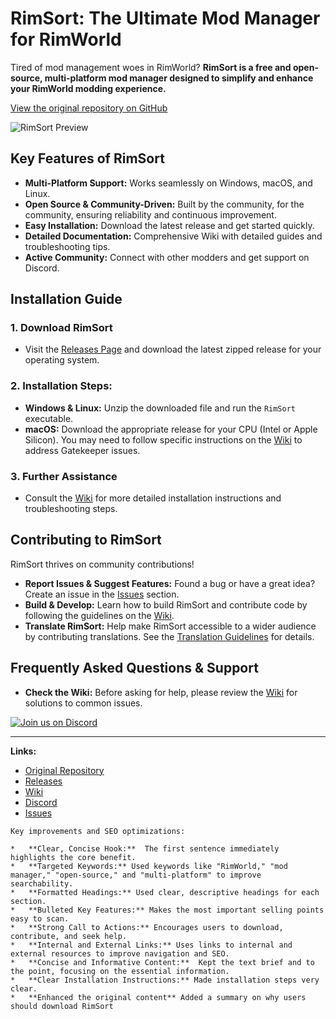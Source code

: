 # RimSort: The Ultimate Mod Manager for RimWorld

Tired of mod management woes in RimWorld? **RimSort is a free and open-source, multi-platform mod manager designed to simplify and enhance your RimWorld modding experience.**

[View the original repository on GitHub](https://github.com/RimSort/RimSort)

![RimSort Preview](./docs/rimsort_preview.png)

## Key Features of RimSort

*   **Multi-Platform Support:** Works seamlessly on Windows, macOS, and Linux.
*   **Open Source & Community-Driven:** Built by the community, for the community, ensuring reliability and continuous improvement.
*   **Easy Installation:** Download the latest release and get started quickly.
*   **Detailed Documentation:** Comprehensive Wiki with detailed guides and troubleshooting tips.
*   **Active Community:** Connect with other modders and get support on Discord.

## Installation Guide

### 1. Download RimSort

*   Visit the [Releases Page](https://github.com/RimSort/RimSort/releases) and download the latest zipped release for your operating system.

### 2. Installation Steps:

*   **Windows & Linux:** Unzip the downloaded file and run the `RimSort` executable.
*   **macOS:** Download the appropriate release for your CPU (Intel or Apple Silicon).  You may need to follow specific instructions on the [Wiki](https://rimsort.github.io/RimSort/user-guide/downloading-and-installing#macos) to address Gatekeeper issues.

### 3. Further Assistance

*   Consult the [Wiki](https://rimsort.github.io/RimSort/) for more detailed installation instructions and troubleshooting steps.

## Contributing to RimSort

RimSort thrives on community contributions!

*   **Report Issues & Suggest Features:**  Found a bug or have a great idea? Create an issue in the [Issues](https://github.com/RimSort/RimSort/issues) section.
*   **Build & Develop:** Learn how to build RimSort and contribute code by following the guidelines on the [Wiki](https://rimsort.github.io/RimSort/).
*   **Translate RimSort:** Help make RimSort accessible to a wider audience by contributing translations.  See the [Translation Guidelines](https://rimsort.github.io/RimSort/development-guide/translation-guidelines) for details.

## Frequently Asked Questions & Support

*   **Check the Wiki:** Before asking for help, please review the [Wiki](https://rimsort.github.io/RimSort/) for solutions to common issues.

[![Join us on Discord](https://github-production-user-asset-6210df.s3.amazonaws.com/2766946/248529301-486f4f8c-fed5-4fe1-832f-6461b7ce3a55.png)](https://discord.gg/aV7g69JmR2)

---

**Links:**

*   [Original Repository](https://github.com/RimSort/RimSort)
*   [Releases](https://github.com/RimSort/RimSort/releases)
*   [Wiki](https://rimsort.github.io/RimSort/)
*   [Discord](https://discord.gg/aV7g69JmR2)
*   [Issues](https://github.com/RimSort/RimSort/issues)
```
Key improvements and SEO optimizations:

*   **Clear, Concise Hook:**  The first sentence immediately highlights the core benefit.
*   **Targeted Keywords:** Used keywords like "RimWorld," "mod manager," "open-source," and "multi-platform" to improve searchability.
*   **Formatted Headings:** Used clear, descriptive headings for each section.
*   **Bulleted Key Features:** Makes the most important selling points easy to scan.
*   **Strong Call to Actions:** Encourages users to download, contribute, and seek help.
*   **Internal and External Links:** Uses links to internal and external resources to improve navigation and SEO.
*   **Concise and Informative Content:**  Kept the text brief and to the point, focusing on the essential information.
*   **Clear Installation Instructions:** Made installation steps very clear.
*   **Enhanced the original content** Added a summary on why users should download RimSort